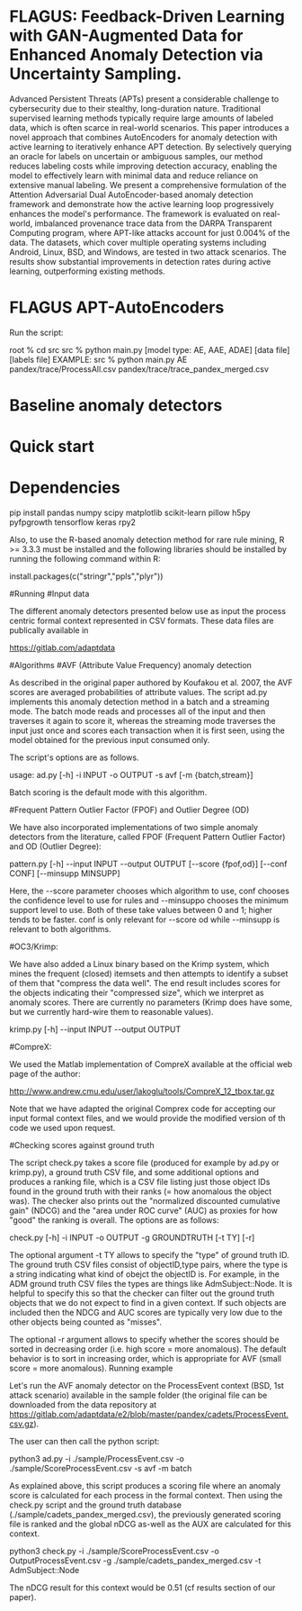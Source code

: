 # FLAGUS: Feedback-Driven Learning with GAN-Augmented Data for Enhanced Anomaly Detection via Uncertainty Sampling.

Advanced Persistent Threats (APTs) present a considerable challenge to cybersecurity due to their stealthy, long-duration nature. Traditional supervised learning methods typically require large amounts of labeled data, which is often scarce in real-world scenarios. This paper introduces a novel approach that combines AutoEncoders for anomaly detection with active learning to iteratively enhance APT detection. By selectively querying an oracle for labels on uncertain or ambiguous samples, our method reduces labeling costs while improving detection accuracy, enabling the model to effectively learn with minimal data and reduce reliance on extensive manual labeling. We present a comprehensive formulation of the Attention Adversarial Dual AutoEncoder-based anomaly detection framework and demonstrate how the active learning loop progressively enhances the model's performance. The framework is evaluated on real-world, imbalanced provenance trace data from the DARPA Transparent Computing program, where APT-like attacks account for just 0.004% of the data. The datasets, which cover multiple operating systems including Android, Linux, BSD, and Windows, are tested in two attack scenarios. The results show substantial improvements in detection rates during active learning, outperforming existing methods.



# FLAGUS APT-AutoEncoders 

Run the script:

root % cd src
src % python main.py [model type: AE, AAE, ADAE] [data file] [labels file]
EXAMPLE:
src % python main.py AE pandex/trace/ProcessAll.csv pandex/trace/trace_pandex_merged.csv


# Baseline anomaly detectors
# Quick start
# Dependencies

pip install pandas numpy scipy matplotlib scikit-learn pillow h5py pyfpgrowth tensorflow keras rpy2

Also, to use the R-based anomaly detection method for rare rule mining, R >= 3.3.3 must be installed and the following libraries should be installed by running the following command within R:

install.packages(c("stringr","ppls","plyr"))

#Running
#Input data

The different anomaly detectors presented below use as input the process centric formal context represented in CSV formats. These data files are publically available in

https://gitlab.com/adaptdata 

#Algorithms
#AVF (Attribute Value Frequency) anomaly detection

As described in the original paper authored by Koufakou et al. 2007, the AVF scores are averaged probabilities of attribute values. The script ad.py implements this anomaly detection method in a batch and a streaming mode. The batch mode reads and processes all of the input and then traverses it again to score it, whereas the streaming mode traverses the input just once and scores each transaction when it is first seen, using the model obtained for the previous input consumed only.

The script's options are as follows.

usage: ad.py [-h] -i INPUT -o OUTPUT -s avf
             [-m {batch,stream}]

Batch scoring is the default mode with this algorithm.

#Frequent Pattern Outlier Factor (FPOF) and Outlier Degree (OD)

We have also incorporated implementations of two simple anomaly detectors from the literature, called FPOF (Frequent Pattern Outlier Factor) and OD (Outlier Degree):

pattern.py [-h] --input INPUT --output OUTPUT [--score {fpof,od}]
                  [--conf CONF] [--minsupp MINSUPP]

Here, the --score parameter chooses which algorithm to use, conf chooses the confidence level to use for rules and --minsuppo chooses the minimum support level to use. Both of these take values between 0 and 1; higher tends to be faster. conf is only relevant for --score od while --minsupp is relevant to both algorithms.

#OC3/Krimp:

We have also added a Linux binary based on the Krimp system, which mines the frequent (closed) itemsets and then attempts to identify a subset of them that "compress the data well". The end result includes scores for the objects indicating their "compressed size", which we interpret as anomaly scores. There are currently no parameters (Krimp does have some, but we currently hard-wire them to reasonable values).

krimp.py [-h] --input INPUT --output OUTPUT

#CompreX:

We used the Matlab implementation of CompreX available at the official web page of the author:

http://www.andrew.cmu.edu/user/lakoglu/tools/CompreX_12_tbox.tar.gz

Note that we have adapted the original Comprex code for accepting our input formal context files, and we would provide the modified version of th code we used upon request.

#Checking scores against ground truth

The script check.py takes a score file (produced for example by ad.py or krimp.py), a ground truth CSV file, and some additional options and produces a ranking file, which is a CSV file listing just those object IDs found in the ground truth with their ranks (= how anomalous the object was). The checker also prints out the "normalized discounted cumulative gain" (NDCG) and the "area under ROC curve" (AUC) as proxies for how "good" the ranking is overall. The options are as follows:

check.py [-h] -i INPUT -o OUTPUT -g GROUNDTRUTH
                [-t TY] [-r]

The optional argument -t TY allows to specify the "type" of ground truth ID. The ground truth CSV files consist of objectID,type pairs, where the type is a string indicating what kind of obejct the objectID is. For example, in the ADM ground truth CSV files the types are things like AdmSubject::Node. It is helpful to specify this so that the checker can filter out the ground truth objects that we do not expect to find in a given context. If such objects are included then the NDCG and AUC scores are typically very low due to the other objects being counted as "misses".

The optional -r argument allows to specify whether the scores should be sorted in decreasing order (i.e. high score = more anomalous). The default behavior is to sort in increasing order, which is appropriate for AVF (small score = more anomalous).
Running example

Let's run the AVF anomaly detector on the ProcessEvent context (BSD, 1st attack scenario) available in the sample folder (the original file can be downloaded from the data repository at https://gitlab.com/adaptdata/e2/blob/master/pandex/cadets/ProcessEvent.csv.gz).

The user can then call the python script:

python3 ad.py -i ./sample/ProcessEvent.csv -o ./sample/ScoreProcessEvent.csv -s avf -m batch

As explained above, this script produces a scoring file where an anomaly score is calculated for each process in the formal context. Then using the check.py script and the ground truth database (./sample/cadets_pandex_merged.csv), the previously generated scoring file is ranked and the global nDCG as-well as the AUX are calculated for this context.

python3 check.py -i  ./sample/ScoreProcessEvent.csv -o OutputProcessEvent.csv -g ./sample/cadets_pandex_merged.csv -t AdmSubject::Node

The nDCG result for this context would be 0.51 (cf results section of our paper).
